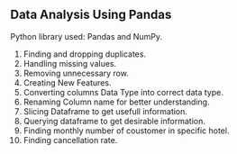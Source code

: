 ## Data Analysis Using Pandas
Python library used: Pandas and NumPy.
1. Finding and dropping duplicates.
2. Handling missing values.
3. Removing unnecessary row.
4. Creating New Features.
5. Converting columns Data Type into correct data type.
6.  Renaming Column name for better understanding.
7.  Slicing Dataframe to get usefull information.
8.  Querying dataframe to get desirable information.
9.  Finding monthly number of coustomer in specific hotel.
10.  Finding cancellation rate.
